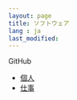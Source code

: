 ```yaml
---
layout: page
title: ソフトウェア
lang : ja
last_modified: 
---
```


GitHub
- [個人](https://github.com/yoriyuki)
- [仕事](https://github.com/yoriyuki-aist/)
